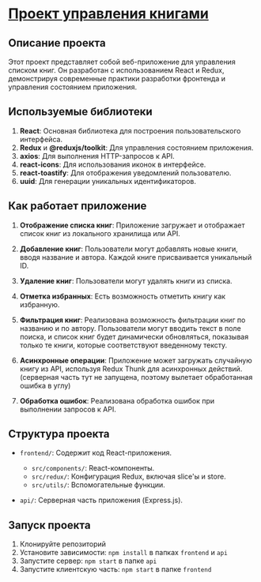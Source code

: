 # [Проект управления книгами](https://nichtiak.github.io/Book-management/)

## Описание проекта

Этот проект представляет собой веб-приложение для управления списком книг. Он разработан с использованием React и Redux, демонстрируя современные практики разработки фронтенда и управления состоянием приложения.

## Используемые библиотеки

1. **React**: Основная библиотека для построения пользовательского интерфейса.
2. **Redux** и **@reduxjs/toolkit**: Для управления состоянием приложения.
3. **axios**: Для выполнения HTTP-запросов к API.
4. **react-icons**: Для использования иконок в интерфейсе.
5. **react-toastify**: Для отображения уведомлений пользователю.
6. **uuid**: Для генерации уникальных идентификаторов.

## Как работает приложение

1. **Отображение списка книг**: Приложение загружает и отображает список книг из локального хранилища или API.

2. **Добавление книг**: Пользователи могут добавлять новые книги, вводя название и автора. Каждой книге присваивается уникальный ID.

3. **Удаление книг**: Пользователи могут удалять книги из списка.

4. **Отметка избранных**: Есть возможность отметить книгу как избранную.

5. **Фильтрация книг**: Реализована возможность фильтрации книг по названию и по автору. Пользователи могут вводить текст в поле поиска, и список книг будет динамически обновляться, показывая только те книги, которые соответствуют введенному тексту.

6. **Асинхронные операции**: Приложение может загружать случайную книгу из API, используя Redux Thunk для асинхронных действий. (серверная часть тут не запущена, поэтому вылетает обработанная ошибка в углу)

7. **Обработка ошибок**: Реализована обработка ошибок при выполнении запросов к API.

## Структура проекта

- `frontend/`: Содержит код React-приложения.

  - `src/components/`: React-компоненты.
  - `src/redux/`: Конфигурация Redux, включая slice'ы и store.
  - `src/utils/`: Вспомогательные функции.

- `api/`: Серверная часть приложения (Express.js).

## Запуск проекта

1. Клонируйте репозиторий
2. Установите зависимости: `npm install` в папках `frontend` и `api`
3. Запустите сервер: `npm start` в папке `api`
4. Запустите клиентскую часть: `npm start` в папке `frontend`
